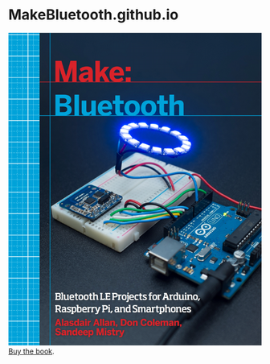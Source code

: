 # MakeBluetooth.github.io

![Book Cover](/images/BluetoothBook_Cover_Small.png)
[Buy the book](http://bit.ly/make-bluetooth).
